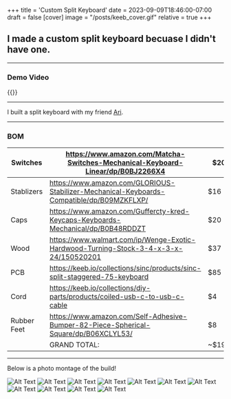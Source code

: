 +++
title = 'Custom Split Keyboard'
date = 2023-09-09T18:46:00-07:00
draft = false
[cover]
    image = "/posts/keeb_cover.gif"
    relative = true
+++

## I made a custom split keyboard becuase I didn't have one. 
---
### Demo Video

{{<youtube rvtPBNVsV0k>}}

---

I built a split keyboard with my friend 
[Ari](https://github.com/AriYoung00). 


---
### BOM

| Switches | https://www.amazon.com/Matcha-Switches-Mechanical-Keyboard-Linear/dp/B0BJ2266X4 | $20 |
| --- | --- | --- |
| Stablizers | https://www.amazon.com/GLORIOUS-Stabilizer-Mechanical-Keyboards-Compatible/dp/B09MZKFLXP/ | $16 |
| Caps | https://www.amazon.com/Guffercty-kred-Keycaps-Keyboards-Mechanical/dp/B0B48RDDZT | $20 |
| Wood | https://www.walmart.com/ip/Wenge-Exotic-Hardwood-Turning-Stock-3-4-x-3-x-24/150520201 | $37 |
| PCB | https://keeb.io/collections/sinc/products/sinc-split-staggered-75-keyboard | $85 |
| Cord | https://keeb.io/collections/diy-parts/products/coiled-usb-c-to-usb-c-cable | $4 |
| Rubber Feet | https://www.amazon.com/Self-Adhesive-Bumper-82-Piece-Spherical-Square/dp/B06XCLYL53/ | $8 |
|  | GRAND TOTAL:  | ~$190 |
---
Below is a photo montage of the build!

![Alt Text](/posts/keeb_0.jpg)
![Alt Text](/posts/keeb_1.jpg)
![Alt Text](/posts/keeb_2.jpg)
![Alt Text](/posts/keeb_3.jpg)
![Alt Text](/posts/keeb_4.jpg)
![Alt Text](/posts/keeb_5.jpg)
![Alt Text](/posts/keeb_6.jpg)
![Alt Text](/posts/keeb_7.jpg)
![Alt Text](/posts/keeb_8.jpg)
![Alt Text](/posts/keeb_9.jpeg)
![Alt Text](/posts/keeb_10.jpg)



